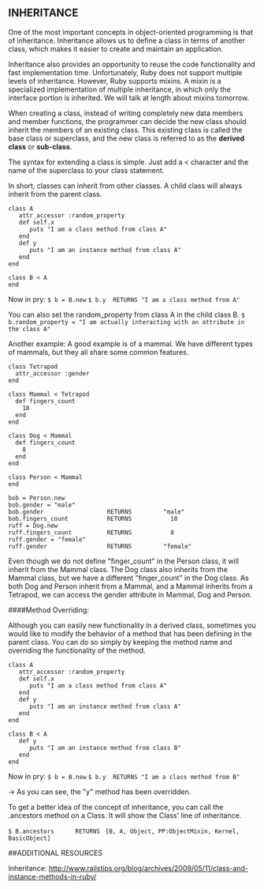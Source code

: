 ## INHERITANCE

One of the most important concepts in object-oriented programming is that of inheritance. Inheritance allows us to define a class in terms of another class, which makes it easier to create and maintain an application.

Inheritance also provides an opportunity to reuse the code functionality and fast implementation time. Unfortunately, Ruby does not support multiple levels of inheritance. However, Ruby supports mixins. A mixin is a specialized implementation of multiple inheritance, in which only the interface portion is inherited. We will talk at length about mixins tomorrow.

When creating a class, instead of writing completely new data members and member functions, the programmer can decide the new class should inherit the members of an existing class. This existing class is called the base class or superclass, and the new class is referred to as the **derived class** or **sub-class**.

The syntax for extending a class is simple. Just add a  < character and the name of the superclass to your class statement.

In short, classes can inherit from other classes. A child class will always inherit from the parent class. 

```
class A
   attr_accessor :random_property
   def self.x
      puts "I am a class method from class A"
   end
   def y
      puts "I am an instance method from class A"
   end
end
```

```
class B < A
end
```

Now in pry:
`$ b = B.new`
`$ b.y  RETURNS "I am a class method from A"`

You can also set the random_property from class A in the child class B.
`$ b.random_property = "I am actually interacting with an attribute in the class A"`

Another example:
A good example is of a mammal. We have different types of mammals, but they all share some common features.

```
class Tetrapod
  attr_accessor :gender
end
```

```
class Mammal < Tetrapod
  def fingers_count
    10
  end
end
```

```
class Dog < Mammal
  def fingers_count
    8
  end
end 
```

```
class Person < Mammal
end
```

```
bob = Person.new
bob.gender = "male"
bob.gender                 	RETURNS         "male"
bob.fingers_count           RETURNS           10
ruff = Dog.new
ruff.fingers_count          RETURNS           8
ruff.gender = "female"
ruff.gender                 RETURNS         "female"
```

Even though we do not define "finger_count" in the Person class, it will inherit from the Mammal class. The Dog class also inherits from the Mammal  class, but we have a different "finger_count" in the Dog class. As both Dog and Person inherit from a Mammal, and a Mammal inherits from a Tetrapod, we can access the gender attribute in Mammal, Dog and Person.

####Method Overriding:

Although you can easily new functionality in a derived class, sometimes you would like to modify the behavior of a method that has been defining in the parent class. You can do so simply by keeping the method name and overriding the functionality of the method.

```
class A
   attr_accessor :random_property
   def self.x
      puts "I am a class method from class A"
   end
   def y
      puts "I am an instance method from class A"
   end
end

class B < A
   def y
      puts "I am an instance method from class B"
   end
end
```

Now in pry:
`$ b = B.new`
`$ b.y  RETURNS "I am a class method from B"`

→ As you can see, the "y" method has been overridden.

To get a better idea of the concept of inheritance, you can call the .ancestors method on a Class. It will show the Class' line of inheritance. 

`$ B.ancestors      RETURNS `
`[B, A, Object, PP:ObjectMixin, Kernel, BasicObject]`

##ADDITIONAL RESOURCES

Inheritance:
<http://www.railstips.org/blog/archives/2009/05/11/class-and-instance-methods-in-ruby/>
